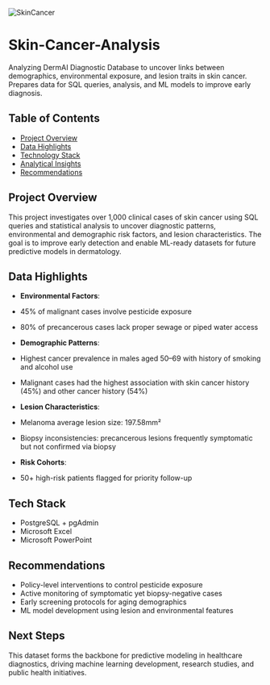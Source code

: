 
![SkinCancer](https://github.com/user-attachments/assets/b30a6334-5ebb-417b-a489-68823c07a11f)

# Skin-Cancer-Analysis
Analyzing DermAI Diagnostic Database to uncover links between demographics, environmental exposure, and lesion traits in skin cancer. Prepares data for SQL queries, analysis, and ML models to improve early diagnosis.

## Table of Contents
- [Project Overview](#project-overview)
- [Data Highlights](#data-highlights)
- [Technology Stack](#tech-stack)
- [Analytical Insights](#analytical-insights)
- [Recommendations](#recommendations)

## Project Overview
This project investigates over 1,000 clinical cases of skin cancer using SQL queries and statistical analysis to uncover diagnostic patterns, environmental and demographic risk factors, and lesion characteristics. The goal is to improve early detection and enable ML-ready datasets for future predictive models in dermatology.

## Data Highlights

- **Environmental Factors**:
- 45% of malignant cases involve pesticide exposure
- 80% of precancerous cases lack proper sewage or piped water access

- **Demographic Patterns**:
- Highest cancer prevalence in males aged 50–69 with history of smoking and alcohol use
- Malignant cases had the highest association with skin cancer history (45%) and other cancer history (54%)

- **Lesion Characteristics**:
- Melanoma average lesion size: 197.58mm²
- Biopsy inconsistencies: precancerous lesions frequently symptomatic but not confirmed via biopsy

- **Risk Cohorts**:
- 50+ high-risk patients flagged for priority follow-up

## Tech Stack
- PostgreSQL + pgAdmin
- Microsoft Excel
- Microsoft PowerPoint

## Recommendations
- Policy-level interventions to control pesticide exposure
- Active monitoring of symptomatic yet biopsy-negative cases
- Early screening protocols for aging demographics
- ML model development using lesion and environmental features

## Next Steps
This dataset forms the backbone for predictive modeling in healthcare diagnostics, driving machine learning development, research studies, and public health initiatives.

